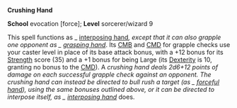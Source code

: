  **Crushing Hand**

**School** evocation [force]; **Level** sorcerer/wizard 9

This spell functions as _ [interposing hand](interposingHand.html#_interposing-hand)_, except that it can also grapple one opponent as _ [grasping hand](graspingHand.html#_grasping-hand)_. Its [CMB](../combat.html#_combat-maneuver-bonus) and [CMD](../combat.html#_combat-maneuver-defense) for grapple checks use your caster level in place of its base attack bonus, with a +12 bonus for its [Strength](../gettingStarted.html#_strength) score (35) and a +1 bonus for being Large (its [Dexterity](../gettingStarted.html#_dexterity) is 10, granting no bonus to the [CMD](../combat.html#_combat-maneuver-defense)). A _crushing hand _deals 2d6+12 points of damage on each successful grapple check against an opponent. The _crushing hand_ can instead be directed to bull rush a target (as _ [forceful hand](forcefulHand.html#_forceful-hand)_), using the same bonuses outlined above, or it can be directed to interpose itself, as _ [interposing hand](interposingHand.html#_interposing-hand)_ does.

